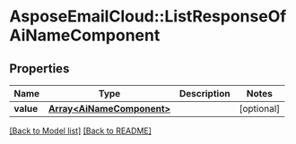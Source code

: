 # AsposeEmailCloud::ListResponseOfAiNameComponent
## Properties
Name | Type | Description | Notes
------------ | ------------- | ------------- | -------------
**value** | [**Array&lt;AiNameComponent&gt;**](AiNameComponent.md) |  | [optional] 



[[Back to Model list]](Models.md) [[Back to README]](README.md)


